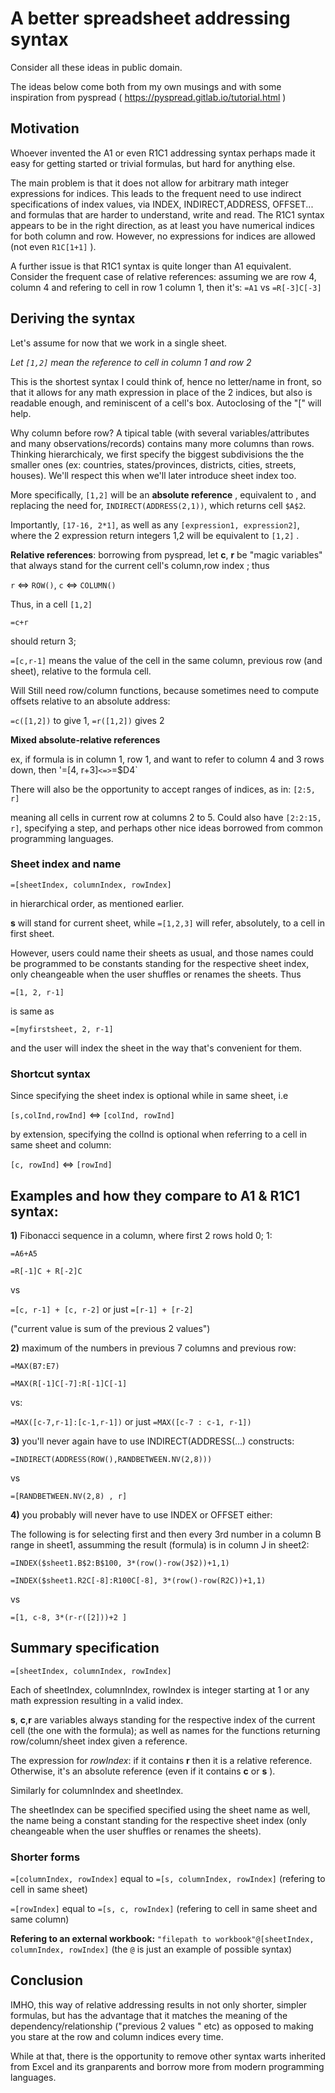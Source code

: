 # A better spreadsheet addressing syntax

Consider all these ideas in public domain.

The ideas below come both from my own musings and with some inspiration from pyspread ( https://pyspread.gitlab.io/tutorial.html ) 

## Motivation

Whoever invented the A1 or even R1C1 addressing syntax perhaps made it easy for getting started or trivial formulas, but hard for anything else.

The main problem is that it does not allow for arbitrary math integer expressions for indices. This leads to the frequent need to use indirect specifications of index values, via INDEX, INDIRECT,ADDRESS, OFFSET... and formulas that are harder to understand, write and read.
The R1C1 syntax appears to be in the right direction, as at least you have numerical indices for both column and row. However, no expressions for indices are allowed (not even `R1C[1+1]` ). 

A further issue is that R1C1 syntax is quite longer than A1 equivalent. Consider the frequent case of relative references: assuming we are row 4, column 4 and refering to cell in row 1 column 1, then it's:
`=A1` 
vs
`=R[-3]C[-3]`


## Deriving the syntax
Let's assume for now that we work in a single sheet.

*Let `[1,2]` mean the reference to cell in column 1 and row 2*

This is the shortest syntax I could think of, hence no letter/name in front, so that it allows for any math expression in place of the 2 indices, but also is readable enough, and reminiscent of a cell's box.
Autoclosing of the "[" will help.

Why column before row? A tipical table (with several variables/attributes and many observations/records) contains many more columns than rows. Thinking hierarchicaly, we first specify the biggest subdivisions the the smaller ones (ex: countries, states/provinces, districts, cities, streets, houses). We'll respect this when we'll later introduce sheet index too.

More specifically, `[1,2]` will be an **absolute reference** , equivalent to , and replacing the need for, `INDIRECT(ADDRESS(2,1))`, which returns cell `$A$2`.


Importantly, `[17-16, 2*1]`, as well as any `[expression1, expression2]`, where the 2 expression return integers 1,2 will be equivalent to `[1,2]` .

**Relative references**: 
borrowing from pyspread, let **c**, **r** be "magic variables" that always stand for the current cell's column,row index ;
thus

`r` <=> `ROW()`, `c` <=> `COLUMN()`

Thus, in a cell `[1,2]`

`=c+r`

should return 3;

`=[c,r-1]` 
means the value of the cell in the same column, previous row (and sheet), relative to the formula cell.


Will Still need row/column functions, because sometimes need to compute offsets relative to an absolute address:

`=c([1,2])` to give 1, `=r([1,2])` gives 2

**Mixed absolute-relative references**

ex, if formula is in column 1, row 1, and want to refer to column 4  and 3 rows down, then '=[4, r+3]` <=> `=$D4`

There will also be the opportunity to accept ranges of indices, as in: 
`[2:5, r]`

meaning all cells in current row at columns 2 to 5. Could also have  `[2:2:15, r]`, specifying a step, and perhaps other nice ideas borrowed from common programming languages.


### Sheet index and name
`=[sheetIndex, columnIndex, rowIndex]`

in hierarchical order, as mentioned earlier. 

**s** will stand for current sheet, while `=[1,2,3]` will refer, absolutely, to a cell in first sheet.

However, users could name their sheets as usual, and those names could be programmed to be constants standing for the respective sheet index, only cheangeable when the user shuffles or renames the sheets. 
Thus

`=[1, 2, r-1]`

is same as

`=[myfirstsheet, 2, r-1]`

and the user will index the sheet in the way that's convenient for them.

### Shortcut syntax
Since specifying the sheet index is optional while in same sheet, i.e 

`[s,colInd,rowInd]` <=> `[colInd, rowInd]`

by extension, specifying the colInd is optional when referring to a cell in same sheet and column: 

`[c, rowInd]` <=> `[rowInd]`

## Examples and how they compare to A1 & R1C1 syntax:

**1)** Fibonacci sequence in a column, where first 2 rows hold 0; 1: 

`=A6+A5`

`=R[-1]C + R[-2]C`

vs

 `=[c, r-1] + [c, r-2]` or just `=[r-1] + [r-2]`

("current value is sum of the previous 2 values")

**2)** maximum of the numbers in previous 7 columns and previous row:

`=MAX(B7:E7)`

`=MAX(R[-1]C[-7]:R[-1]C[-1]`

vs:

`=MAX([c-7,r-1]:[c-1,r-1])` or just `=MAX([c-7 : c-1, r-1])`

**3)** you'll never again have to use INDIRECT(ADDRESS(...) constructs:

`=INDIRECT(ADDRESS(ROW(),RANDBETWEEN.NV(2,8)))`

vs

`=[RANDBETWEEN.NV(2,8) , r]`

**4)** you probably will never have to use INDEX or OFFSET either:

The following is for selecting first and then every 3rd number in a column B range in sheet1, assumming the result (formula) is in column J in sheet2:

`=INDEX($sheet1.B$2:B$100, 3*(row()-row(J$2))+1,1)`

`=INDEX($sheet1.R2C[-8]:R100C[-8], 3*(row()-row(R2C))+1,1)`

vs

`=[1, c-8, 3*(r-r([2]))+2 ]`

## Summary specification
`=[sheetIndex, columnIndex, rowIndex]`

Each of sheetIndex, columnIndex, rowIndex is integer starting at 1 or any math expression resulting in a valid index.

**s**, **c**,**r** are variables always standing for the respective index of the current cell (the one with the formula); as well as names for the functions returning row/column/sheet index given a reference. 

The expression for *rowIndex*: if it contains **r** then it is a relative reference. Otherwise, it's an absolute reference (even if it contains **c** or **s** ).

Similarly for columnIndex and sheetIndex.

The sheetIndex can be specified specified using the sheet name as well, the name being a constant standing for the respective sheet index (only cheangeable when the user shuffles or renames the sheets). 

### Shorter forms
`=[columnIndex, rowIndex]`  equal to `=[s, columnIndex, rowIndex]`  (refering to cell in same sheet)

`=[rowIndex]` equal to `=[s, c, rowIndex]`  (refering to cell in same sheet and same column)

**Refering to an external workbook:**
`"filepath to workbook"@[sheetIndex, columnIndex, rowIndex]` (the `@` is just an example of possible syntax)



## Conclusion
IMHO, this way of relative addressing results in not only shorter, simpler formulas, but has the advantage that it matches the meaning of the dependency/relationship ("previous 2 values " etc) as opposed to making you stare at the row and column indices every time.

While at that, there is the opportunity to remove other syntax warts inherited from Excel and its granparents and borrow more from modern programming languages. 
